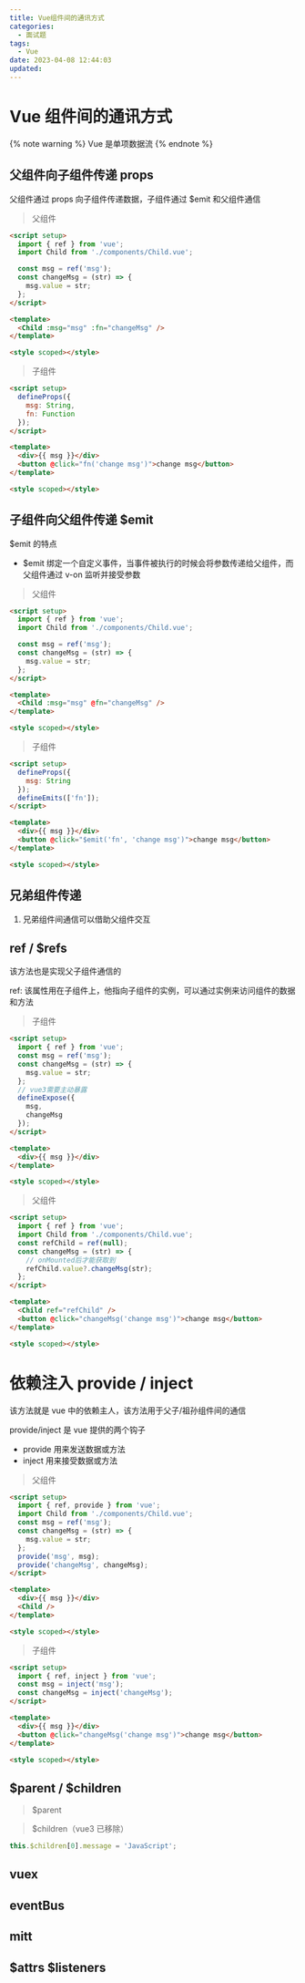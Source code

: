 ```yaml
---
title: Vue组件间的通讯方式
categories:
  - 面试题
tags:
  - Vue
date: 2023-04-08 12:44:03
updated:
---
```


# Vue 组件间的通讯方式

{% note warning %}
Vue 是单项数据流
{% endnote %}

## 父组件向子组件传递 props

父组件通过 props 向子组件传递数据，子组件通过 $emit 和父组件通信

> 父组件

```html
<script setup>
  import { ref } from 'vue';
  import Child from './components/Child.vue';

  const msg = ref('msg');
  const changeMsg = (str) => {
    msg.value = str;
  };
</script>

<template>
  <Child :msg="msg" :fn="changeMsg" />
</template>

<style scoped></style>
```

> 子组件

```html
<script setup>
  defineProps({
    msg: String,
    fn: Function
  });
</script>

<template>
  <div>{{ msg }}</div>
  <button @click="fn('change msg')">change msg</button>
</template>

<style scoped></style>
```

## 子组件向父组件传递 $emit

$emit 的特点

- $emit 绑定一个自定义事件，当事件被执行的时候会将参数传递给父组件，而父组件通过 v-on 监听并接受参数

> 父组件

```html
<script setup>
  import { ref } from 'vue';
  import Child from './components/Child.vue';

  const msg = ref('msg');
  const changeMsg = (str) => {
    msg.value = str;
  };
</script>

<template>
  <Child :msg="msg" @fn="changeMsg" />
</template>

<style scoped></style>
```

> 子组件

```html
<script setup>
  defineProps({
    msg: String
  });
  defineEmits(['fn']);
</script>

<template>
  <div>{{ msg }}</div>
  <button @click="$emit('fn', 'change msg')">change msg</button>
</template>

<style scoped></style>
```

## 兄弟组件传递

1. 兄弟组件间通信可以借助父组件交互

## ref / $refs

该方法也是实现父子组件通信的

ref: 该属性用在子组件上，他指向子组件的实例，可以通过实例来访问组件的数据和方法

> 子组件

```html
<script setup>
  import { ref } from 'vue';
  const msg = ref('msg');
  const changeMsg = (str) => {
    msg.value = str;
  };
  // vue3需要主动暴露
  defineExpose({
    msg,
    changeMsg
  });
</script>

<template>
  <div>{{ msg }}</div>
</template>

<style scoped></style>
```

> 父组件

```html
<script setup>
  import { ref } from 'vue';
  import Child from './components/Child.vue';
  const refChild = ref(null);
  const changeMsg = (str) => {
    // onMounted后才能获取到
    refChild.value?.changeMsg(str);
  };
</script>

<template>
  <Child ref="refChild" />
  <button @click="changeMsg('change msg')">change msg</button>
</template>

<style scoped></style>
```

# 依赖注入 provide / inject

该方法就是 vue 中的依赖主人，该方法用于父子/祖孙组件间的通信

provide/inject 是 vue 提供的两个钩子

- provide 用来发送数据或方法
- inject 用来接受数据或方法

> 父组件

```html
<script setup>
  import { ref, provide } from 'vue';
  import Child from './components/Child.vue';
  const msg = ref('msg');
  const changeMsg = (str) => {
    msg.value = str;
  };
  provide('msg', msg);
  provide('changeMsg', changeMsg);
</script>

<template>
  <div>{{ msg }}</div>
  <Child />
</template>

<style scoped></style>
```

> 子组件

```html
<script setup>
  import { ref, inject } from 'vue';
  const msg = inject('msg');
  const changeMsg = inject('changeMsg');
</script>

<template>
  <div>{{ msg }}</div>
  <button @click="changeMsg('change msg')">change msg</button>
</template>

<style scoped></style>
```

## $parent / $children

> $parent

> $children（vue3 已移除）

```javascript
this.$children[0].message = 'JavaScript';
```

## vuex

## eventBus

## mitt

## $attrs $listeners
